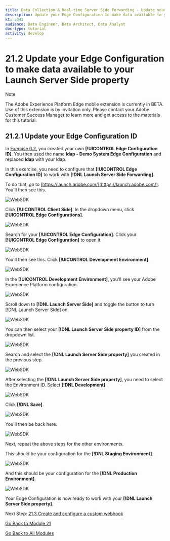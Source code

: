 ```yaml
---
title: Data Collection & Real-time Server Side Forwarding - Update your Edge Configuration to make data available to your Launch Server Side property
description: Update your Edge Configuration to make data available to your Launch Server Side property
kt: 5342
audience: Data Engineer, Data Architect, Data Analyst
doc-type: tutorial
activity: develop
---
```


# 21.2 Update your Edge Configuration to make data available to your Launch Server Side property

>[!NOTE]
>
>The Adobe Experience Platform Edge mobile extension is currently in BETA. Use of this extension is by invitation only. Please contact your Adobe Customer Success Manager to learn more and get access to the materials for this tutorial.

## 21.2.1 Update your Edge Configuration ID

In [Exercise 0.2](./../../modules/module0/ex2.md), you created your own **[!UICONTROL Edge Configuration ID]**. You then used the name **ldap - Demo System Edge Configuration** and replaced **ldap** with your ldap.

In this exercise, you need to configure that **[!UICONTROL Edge Configuration ID]** to work with **[!DNL Launch Server Side Forwarding]**.

To do that, go to [https://launch.adobe.com/](https://launch.adobe.com/). You'll then see this. 

![WebSDK](./images/websdk0.png)

Click **[!UICONTROL Client Side]**. In the dropdown menu, click **[!UICONTROL Edge Configurations]**.

![WebSDK](./images/websdk1.png)

Search for your **[!UICONTROL Edge Configuration]**. Click your **[!UICONTROL Edge Configuration]** to open it.

![WebSDK](./images/websdk2.png)

You'll then see this. Click **[!UICONTROL Development Environment]**.

![WebSDK](./images/websdk3.png)

In the **[!UICONTROL Development Environment]**, you'll see your Adobe Experience Platform configuration. 

![WebSDK](./images/websdk4.png)

Scroll down to **[!DNL Launch Server Side]** and toggle the button to turn [!DNL Launch Server Side] on.

![WebSDK](./images/websdk4a.png)

You can then select your **[!DNL Launch Server Side property ID]** from the dropdown list.

![WebSDK](./images/websdk5.png)

Search and select the **[!DNL Launch Server Side property]** you created in the previous step.

![WebSDK](./images/websdk6.png)

After selecting the **[!DNL Launch Server Side property]**, you need to select the Environment ID. Select **[!DNL Development]**.

![WebSDK](./images/websdk7.png)

Click **[!DNL Save]**.

![WebSDK](./images/websdk8.png)

You'll then be back here.

![WebSDK](./images/websdk8a.png)

Next, repeat the above steps for the other environments.

This should be your configuration for the **[!DNL Staging Environment]**.

![WebSDK](./images/websdk9.png)

And this should be your configuration for the **[!DNL Production Environment]**.

![WebSDK](./images/websdk10.png)

Your Edge Configuration is now ready to work with your **[!DNL Launch Server Side property]**.

Next Step: [21.3 Create and configure a custom webhook](./ex3.md)

[Go Back to Module 21](./aep-data-collection-ssf.md)

[Go Back to All Modules](./../../overview.md)
